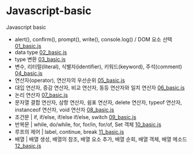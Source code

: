 # Javascript-basic
Javascript basic 

- alert(), confirm(), prompt(), write(), console.log() / DOM 요소 선택 [01_basic.js](/Javascript%20basic/js/01_basic.js)
- data type [02_basic.js](/Javascript%20basic/js/02_basic.js)
- type 변환 [03_basic.js](/Javascript%20basic/js/03_basic.js)
- 변수, 리터럴(literal), 식별자(identifier), 키워드(keyword), 주석(comment)  [04_basic.js](/Javascript%20basic/js/04_basic.js)
- 연산자(operator), 연산자의 우선순위 [05_basic.js](/Javascript%20basic/js/05_basic.js)
- 대입 연산자, 증감 연산자, 비교 연산자, 동등 연산자와 일치 연산자 [06_basic.js](/Javascript%20basic/js/06_basic.js)
- 논리 연산자 [07_basic.js](/Javascript%20basic/js/07_basic.js)
- 문자열 결합 연산자, 삼항 연산자, 쉼표 연산자, delete 연산자, typeof 연산자, instanceof 연산자, void 연산자  [08_basic.js](/Javascript%20basic/js/08_basic.js)
- 조건문 | if, if/else, if/else if/else, switch [09_basic.js](/Javascript%20basic/js/09_basic.js)
- 반복문 | while, do/while, for, for/in, for/of, Set 객체 [10_basic.js](/Javascript%20basic/js/10_basic.js)
- 루프의 제어 | label, continue, break [11_basic.js](/Javascript%20basic/js/11_basic.js)
- 배열 | 배열 생성, 배열의 참조, 배열 요소 추가, 배열 순회, 배열 객체, 배열 메소드 [12_basic.js](/Javascript%20basic/js/12_basic.js)